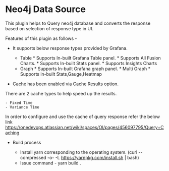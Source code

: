 # Neo4j Data Source

This plugin helps to Query neo4j database and converts the response based on selection of response type in UI.

Features of this plugin as follows -

- It supports below response types provided by Grafana.

    -   Table 
            * Supports In-built Grafana Table panel.
            * Supports All Fusion Charts.
            * Supports In-built Stats panel.
            * Supports Insights Charts
    -   Graph 
            * Supports In-built Grafana graph panel.
            * Multi Graph
            * Supports in-built Stats,Gauge,Heatmap

- Cache has been enabled via Cache Results option.

There are 2 cache types to help speed up the results.

    - Fixed Time
    - Variance Time

In order to configure and use the cache of query response refer the below link
https://onedevops.atlassian.net/wiki/spaces/OI/pages/456097795/Query+Caching

- Build process

    * Install yarn corresponding to the operating system. (curl --compressed -o- -L https://yarnpkg.com/install.sh | bash)
    * Issue command - yarn build .
